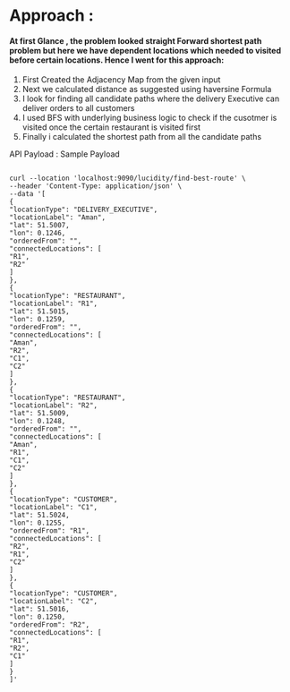 # Approach :

#### At first Glance , the problem looked straight Forward shortest path problem but here we have dependent locations which needed to visited before certain locations. Hence I went for this approach:

<ol>
<li> First Created the Adjacency Map from the given input</li> 
<li> Next we calculated distance as suggested using haversine Formula</li>
<li> I look for finding all candidate paths where the delivery Executive can deliver orders to all customers</li>
<li> I used BFS with underlying business logic to check if the cusotmer is visited once the certain restaurant is visited first</li>
<li> Finally i calculated the shortest path from all the candidate paths</li>
</ol>



API Payload :
Sample Payload

<pre><code>
curl --location 'localhost:9090/lucidity/find-best-route' \
--header 'Content-Type: application/json' \
--data '[
{
"locationType": "DELIVERY_EXECUTIVE",
"locationLabel": "Aman",
"lat": 51.5007,
"lon": 0.1246,
"orderedFrom": "",
"connectedLocations": [
"R1",
"R2"
]
},
{
"locationType": "RESTAURANT",
"locationLabel": "R1",
"lat": 51.5015,
"lon": 0.1259,
"orderedFrom": "",
"connectedLocations": [
"Aman",
"R2",
"C1",
"C2"
]
},
{
"locationType": "RESTAURANT",
"locationLabel": "R2",
"lat": 51.5009,
"lon": 0.1248,
"orderedFrom": "",
"connectedLocations": [
"Aman",
"R1",
"C1",
"C2"
]
},
{
"locationType": "CUSTOMER",
"locationLabel": "C1",
"lat": 51.5024,
"lon": 0.1255,
"orderedFrom": "R1",
"connectedLocations": [
"R2",
"R1",
"C2"
]
},
{
"locationType": "CUSTOMER",
"locationLabel": "C2",
"lat": 51.5016,
"lon": 0.1250,
"orderedFrom": "R2",
"connectedLocations": [
"R1",
"R2",
"C1"
]
}
]'
</code></pre>


